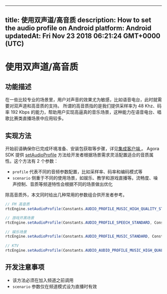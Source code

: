 
---
title: 使用双声道/高音质
description: How to set the audio profile on Android
platform: Android
updatedAt: Fri Nov 23 2018 06:21:24 GMT+0000 (UTC)
---
# 使用双声道/高音质
## 功能描述
 在一些比较专业的场景里，用户对声音的效果尤为敏感，比如语音电台，此时就需要对双声道和高音质的支持。
 所谓的高音质指的是我们提供采样率为 48 Khz、码率 192 Kbps 的能力，帮助用户实现高逼真的音乐场景，这种能力在语音电台、唱歌比赛类直播场景中应用较多。

## 实现方法
开始前请确保你已完成环境准备、安装包获取等步骤，详见[集成客户端 ](../../cn/Interactive%20Broadcast/android_video.md)。
Agora SDK 提供 [setAudioProfile](https://docs.agora.io/cn/Interactive%20Broadcast/API%20Reference/java/classio_1_1agora_1_1rtc_1_1_rtc_engine.html#a34175b5e04c88d9dc6608b1f38c0275d) 方法给开发者根据场景需求灵活配置适合的音质属性。这个方法有 2 个参数：

- `profile` 代表不同的音频参数配置，比如采样率、码率和编码模式等
- `scenario` 侧重于不同的使用场景，如娱乐、教学和游戏直播等。流畅度、噪声控制、音质等频道特性会根据不同的场景做出优化

除高音质外，本文同时给出几种常用的参数组合供开发者参考。

```java
// FM 高音质
rtcEngine.setAudioProfile(Constants.AUDIO_PROFILE_MUSIC_HIGH_QUALITY_STEREO, Constants.AUDIO_SCENARIO_SHOWROOM);

// 游戏开黑场景
rtcEngine.setAudioProfile(Constants.AUDIO_PROFILE_SPEECH_STANDARD, Constants.AUDIO_SCENARIO_CHATROOM_GAMING);
  
// 娱乐场景
rtcEngine.setAudioProfile(Constants.AUDIO_PROFILE_MUSIC_STANDARD, Constants.AUDIO_SCENARIO_CHATROOM_ENTERTAINMENT);
  
// KTV
rtcEngine.setAudioProfile(Constants.AUDIO_AUDIO_PROFILE_MUSIC_HIGH_QUALITY, Constants.AUDIO_SCENARIO_CHATROOM_ENTERTAINMENT);

```

## 开发注意事项
- 该方法必须在加入频道之前调用
- `scenario` 参数仅在频道模式设为直播时有效
